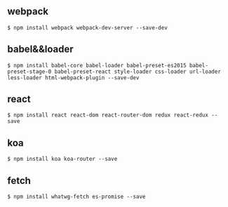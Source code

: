 ## webpack
```
$ npm install webpack webpack-dev-server --save-dev
```
## babel&&loader
```
$ npm install babel-core babel-loader babel-preset-es2015 babel-preset-stage-0 babel-preset-react style-loader css-loader url-loader less-loader html-webpack-plugin --save-dev
```
## react
```
$ npm install react react-dom react-router-dom redux react-redux --save
```
## koa
```
$ npm install koa koa-router --save
```
## fetch
```
$ npm install whatwg-fetch es-promise --save
```